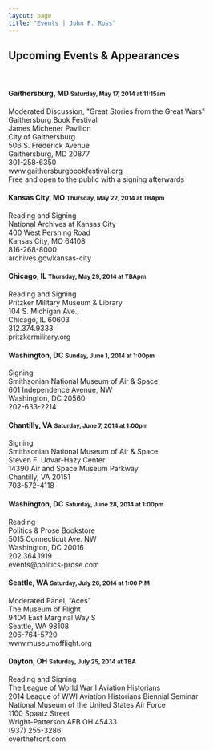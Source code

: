 ```yaml
---
layout: page
title: "Events | John F. Ross"
---
```


<h2>Upcoming Events &amp; Appearances</h2>
<br>

<h4>Gaithersburg, MD <small> Saturday, May 17, 2014 at 11:15am</small></h4>
<p>Moderated Discussion, "Great Stories from the Great Wars"<br>
Gaithersburg Book Festival<br>
James Michener Pavilion<br>
City of Gaithersburg<br>
506 S. Frederick Avenue<br>
Gaithersburg, MD 20877<br>
301-258-6350<br>
www.gaithersburgbookfestival.org<br>
Free and open to the public with a signing afterwards</p>

<h4>Kansas City, MO <small>Thursday, May 22, 2014 at TBApm</small></h4>
Reading and Signing<br>
National Archives at Kansas City<br>
400 West Pershing Road<br>
Kansas City, MO 64108<br>
816-268-8000<br>
archives.gov/kansas-city</p>

<h4>Chicago, IL <small>Thursday, May 29, 2014 at TBApm</small></h4>
Reading and Signing<br>
Pritzker Military Museum &amp; Library<br>
104 S. Michigan Ave.,<br>
Chicago, IL 60603<br>
312.374.9333<br>
pritzkermilitary.org</p>

<h4>Washington, DC <small>Sunday, June 1, 2014 at 1:00pm</small></h4>
Signing<br>
Smithsonian National Museum of Air &amp; Space<br>
601 Independence Avenue, NW<br>
Washington, DC 20560<br>
202-633-2214<br>
</p>

<h4>Chantilly, VA <small>Saturday, June 7, 2014 at 1:00pm</small></h4>
Signing<br>
Smithsonian National Museum of Air &amp; Space <br>
Steven F. Udvar-Hazy Center<br>
14390 Air and Space Museum Parkway <br>
Chantilly, VA 20151<br>
703-572-4118</p>

<h4>Washington, DC <small>Saturday, June 28, 2014 at 1:00pm</small></h4>
Reading<br>
Politics &amp; Prose Bookstore<br>
5015 Connecticut Ave. NW <br>
Washington, DC 20016<br>
202.364.1919<br>
events@politics-prose.com</p>

<h4>Seattle, WA <small>Saturday, July 26, 2014 at 1:00 P.M</small></h4>
Moderated Panel, “Aces”<br>
The Museum of Flight<br>
9404 East Marginal Way S<br>
Seattle, WA 98108<br>
206-764-5720<br>
www.museumofflight.org</p>

<h4>Dayton, OH <small>Saturday, July 25, 2014 at TBA</small></h4>
Reading and Signing<br>
The League of World War I Aviation Historians<br>
2014 League of WWI Aviation Historians Biennial Seminar<br>
National Museum of the United States Air Force<br>
1100 Spaatz Street<br>
Wright-Patterson AFB OH 45433<br>
(937) 255-3286<br>
overthefront.com</p>